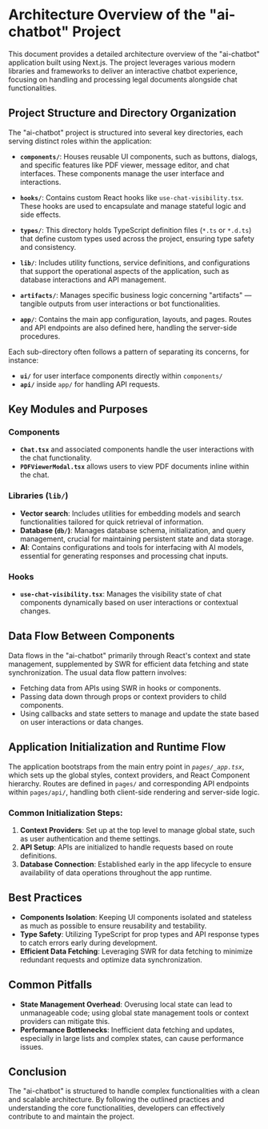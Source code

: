 # Architecture Overview of the "ai-chatbot" Project

This document provides a detailed architecture overview of the "ai-chatbot" application built using Next.js. The project leverages various modern libraries and frameworks to deliver an interactive chatbot experience, focusing on handling and processing legal documents alongside chat functionalities.

## Project Structure and Directory Organization

The "ai-chatbot" project is structured into several key directories, each serving distinct roles within the application:

- **`components/`**:
  Houses reusable UI components, such as buttons, dialogs, and specific features like PDF viewer, message editor, and chat interfaces. These components manage the user interface and interactions.

- **`hooks/`**:
  Contains custom React hooks like `use-chat-visibility.tsx`. These hooks are used to encapsulate and manage stateful logic and side effects.

- **`types/`**:
  This directory holds TypeScript definition files (`*.ts` or `*.d.ts`) that define custom types used across the project, ensuring type safety and consistency.

- **`lib/`**:
  Includes utility functions, service definitions, and configurations that support the operational aspects of the application, such as database interactions and API management.

- **`artifacts/`**:
  Manages specific business logic concerning "artifacts" — tangible outputs from user interactions or bot functionalities.

- **`app/`**:
  Contains the main app configuration, layouts, and pages. Routes and API endpoints are also defined here, handling the server-side procedures.

Each sub-directory often follows a pattern of separating its concerns, for instance:
- **`ui/`** for user interface components directly within `components/`
- **`api/`** inside `app/` for handling API requests.

## Key Modules and Purposes

### Components
- **`Chat.tsx`** and associated components handle the user interactions with the chat functionality.
- **`PDFViewerModal.tsx`** allows users to view PDF documents inline within the chat.

### Libraries (`lib/`)
- **Vector search**: Includes utilities for embedding models and search functionalities tailored for quick retrieval of information.
- **Database (`db/`)**: Manages database schema, initialization, and query management, crucial for maintaining persistent state and data storage.
- **AI**: Contains configurations and tools for interfacing with AI models, essential for generating responses and processing chat inputs.

### Hooks
- **`use-chat-visibility.tsx`**: Manages the visibility state of chat components dynamically based on user interactions or contextual changes.

## Data Flow Between Components

Data flows in the "ai-chatbot" primarily through React's context and state management, supplemented by SWR for efficient data fetching and state synchronization. The usual data flow pattern involves:
- Fetching data from APIs using SWR in hooks or components.
- Passing data down through props or context providers to child components.
- Using callbacks and state setters to manage and update the state based on user interactions or data changes.

## Application Initialization and Runtime Flow

The application bootstraps from the main entry point in *`pages/_app.tsx`*, which sets up the global styles, context providers, and React Component hierarchy. Routes are defined in `pages/` and corresponding API endpoints within `pages/api/`, handling both client-side rendering and server-side logic.

### Common Initialization Steps:
1. **Context Providers**: Set up at the top level to manage global state, such as user authentication and theme settings.
2. **API Setup**: APIs are initialized to handle requests based on route definitions.
3. **Database Connection**: Established early in the app lifecycle to ensure availability of data operations throughout the app runtime.

## Best Practices

- **Components Isolation**: Keeping UI components isolated and stateless as much as possible to ensure reusability and testability.
- **Type Safety**: Utilizing TypeScript for prop types and API response types to catch errors early during development.
- **Efficient Data Fetching**: Leveraging SWR for data fetching to minimize redundant requests and optimize data synchronization.

## Common Pitfalls

- **State Management Overhead**: Overusing local state can lead to unmanageable code; using global state management tools or context providers can mitigate this.
- **Performance Bottlenecks**: Inefficient data fetching and updates, especially in large lists and complex states, can cause performance issues.

## Conclusion

The "ai-chatbot" is structured to handle complex functionalities with a clean and scalable architecture. By following the outlined practices and understanding the core functionalities, developers can effectively contribute to and maintain the project.